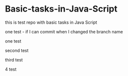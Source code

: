 # Basic-tasks-in-Java-Script

this is test repo with basic tasks in Java Script

one test - if I can commit when I changed the branch name

one test

second test

third test

4 test